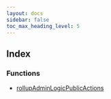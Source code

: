 ```yaml
---
layout: docs
sidebar: false
toc_max_heading_level: 5
---
```


## Index

### Functions

- [rollupAdminLogicPublicActions](functions/rollupAdminLogicPublicActions.md)
